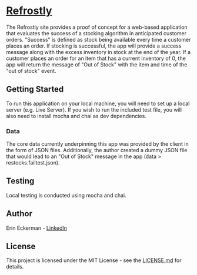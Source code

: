 # [Refrostly](http://eckermania.github.io/refrostly/)
The Refrostly site provides a proof of concept for a web-based application that evaluates the success of a stocking algorithm in anticipated customer orders.  "Success" is defined as stock being available every time a customer places an order.  If stocking is successful, the app will provide a success message along with the excess inventory in stock at the end of the year. If a customer places an order for an item that has a current inventory of 0, the app will return the message of "Out of Stock" with the item and time of the "out of stock" event.

## Getting Started
To run this application on your local machine, you will need to set up a local server (e.g. Live Server).  If you wish to run the included test file, you will also need to install mocha and chai as dev dependencies.

### Data
The core data currently underpinning this app was provided by the client in the form of JSON files.  Additionally, the author created a dummy JSON file that would lead to an "Out of Stock" message in the app (data > restocks.failtest.json).

## Testing
Local testing is conducted using mocha and chai.

## Author
Erin Eckerman - [LinkedIn](https://www.linkedin.com/in/erineckerman/)

## License
This project is licensed under the MIT License - see the [LICENSE.md](https://github.com/eckermania/refrostly/blob/master/LICENSE) for details.
